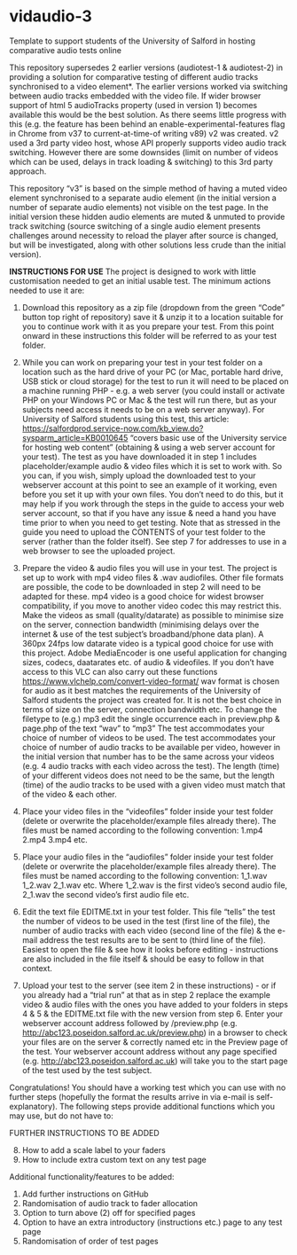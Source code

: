 # vidaudio-3
Template to support students of the University of Salford in hosting comparative audio tests online

This repository supersedes 2 earlier versions (audiotest-1 & audiotest-2) in providing a solution for comparative testing of different audio tracks synchronised to a video element*. The earlier versions worked via switching between audio tracks embedded with the video file. If wider browser support of html 5 audioTracks property (used in version 1) becomes available this would be the best solution. As there seems little progress with this (e.g. the feature has been behind an enable-experimental-features flag in Chrome from v37 to current-at-time-of writing v89) v2 was created. v2 used a 3rd party video host, whose API properly supports video audio track switching. However there are some downsides (limit on number of videos which can be used, delays in track loading & switching) to this 3rd party approach.

This repository “v3” is based on the simple method of having a muted video element synchronised to a separate audio element (in the initial version a number of separate audio elements) not visible on the test page. In the initial version these hidden audio elements are muted & unmuted to provide track switching (source switching of a single audio element presents challenges around necessity to reload the player after source is changed, but will be investigated, along with other solutions less crude than the initial version).

**INSTRUCTIONS FOR USE**
The project is designed to work with little customisation needed to get an initial usable test. The minimum actions needed to use it are:

1.	Download this repository as a zip file (dropdown from the green “Code” button top right of repository) save it & unzip it to a location suitable for you to continue work with it as you prepare your test. From this point onward in these instructions this folder will be referred to as your test folder.

2.	While you can work on preparing your test in your test folder on a location such as the hard drive of your PC (or Mac, portable hard drive, USB stick or cloud storage) for the test to run it will need to be placed on a machine running PHP - e.g. a web server (you could install or activate PHP on your Windows PC or Mac & the test will run there, but as your subjects need access it needs to be on a web server anyway).
For University of Salford students using this test, this article: https://salfordprod.service-now.com/kb_view.do?sysparm_article=KB0010645 “covers basic use of the University service for hosting web content” (obtaining & using a web server account for your test).
The test as you have downloaded it in step 1 includes placeholder/example audio & video files which it is set to work with. So you can, if you wish, simply upload the downloaded test to your webserver account at this point to see an example of it working, even before you set it up with your own files. You don’t need to do this, but it may help if you work through the steps in the guide to access your web server account, so that if you have any issue & need a hand you have time prior to when you need to get testing.
Note that as stressed in the guide you need to upload the CONTENTS of your test folder to the server (rather than the folder itself).
See step 7 for addresses to use in a web browser to see the uploaded project.

3.	Prepare the video & audio files you will use in your test. The project is set up to work with mp4 video files & .wav audiofiles. Other file formats are possible, the code to be downloaded in step 2 will need to be adapted for these.
mp4 video is a good choice for widest browser compatibility, if you move to another video codec this may restrict this. Make the videos as small (quality/datarate) as possible to minimise size on the server, connection bandwidth (minimising delays over the internet & use of the test subject’s broadband/phone data plan). A 360px 24fps low datarate video is a typical good choice for use with this project.
Adobe MediaEncoder is one useful application for changing sizes, codecs, daatarates etc. of audio & videofiles. If you don’t have access to this VLC can also carry out these functions https://www.vlchelp.com/convert-video-format/ 
wav format is chosen for audio as it best matches the requirements of the University of Salford students the project was created for. It is not the best choice in terms of size on the server, connection bandwidth etc. To change the filetype to (e.g.) mp3 edit the single occurrence each in preview.php & page.php of the text “wav” to “mp3”
The test accommodates your choice of number of videos to be used.  The test accommodates your choice of number of audio tracks to be available per video, however in the initial version that number has to be the same across your videos (e.g. 4 audio tracks with each video across the test). The length (time) of your different videos does not need to be the same, but the length (time) of the audio tracks to be used with a given video must match that of the video & each other.

4.	Place your video files in the “videofiles” folder inside your test folder (delete or overwrite the placeholder/example files already there). The files must be named according to the following convention:
  1.mp4
  2.mp4
  3.mp4
  etc.

5.	Place your audio files in the “audiofiles” folder inside your test folder (delete or overwrite the placeholder/example files already there). The files must be named according to the following convention:
  1_1.wav
  1_2.wav
  2_1.wav
  etc.
Where 1_2.wav is the first video’s second audio file, 2_1.wav the second video’s first audio file etc.

6.	Edit the text file EDITME.txt in your test folder.  This file “tells” the test the number of videos to be used in the test (first line of the file), the number of audio tracks with each video (second line of the file) & the e-mail address the test results are to be sent to (third line of the file). Easiest to open the file & see how it looks before editing - instructions are also included in the file itself & should be easy to follow in that context.

7.	Upload your test to the server (see item 2 in these instructions) - or if you already had a “trial run” at that as in step 2 replace the example video & audio files with the ones you have added to your folders in steps 4 & 5 & the EDITME.txt file with the new version from step 6.  Enter your webserver account address followed by /preview.php (e.g. http://abc123.poseidon.salford.ac.uk/preview.php) in a browser to check your files are on the server & correctly named etc in the Preview page of the test.  Your webserver account address without any page specified (e.g. http://abc123.poseidon.salford.ac.uk) will take you to the start page of the test used by the test subject.

Congratulations!  You should have a working test which you can use with no further steps (hopefully the format the results arrive in via e-mail is self-explanatory).  The following steps provide additional functions which you may use, but do not have to:

FURTHER INSTRUCTIONS TO BE ADDED

8.	How to add a scale label to your faders 
9.	How to include extra custom text on any test page

Additional functionality/features to be added:
1.	Add further instructions on GitHub
2.	Randomisation of audio track to fader allocation
3.	Option to turn above (2) off for specified pages
4.	Option to have an extra introductory (instructions etc.) page to any test page 
5.	Randomisation of order of test pages
